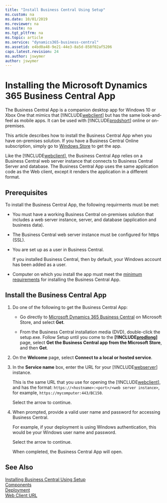 ```yaml
---
title: "Install Business Central Using Setup"
ms.custom: na
ms.date: 10/01/2019
ms.reviewer: na
ms.suite: na
ms.tgt_pltfrm: na
ms.topic: article
ms.service: "dynamics365-business-central"
ms.assetid: e4bd0a48-9e21-44e3-8a5d-858f02af5206
caps.latest.revision: 24
ms.author: jswymer
author: jswymer
---
```


# Installing the Microsoft Dynamics 365 Business Central App

The Business Central App is a companion desktop app for Windows 10 or Xbox One that mimics that [!INCLUDE[webclient](../developer/includes/webclient.md)] but has the same look-and-feel as mobile apps. It can be used with [!INCLUDE[prodshort](../developer/includes/prodshort.md)] online or on-premises.

This article describes how to install the Business Central App when you have on-premises solution. If you have a Business Central Online subscription, simply go to [Windows Store](https://www.microsoft.com/en-us/p/microsoft-dynamics-365-business-central/9nblggh4ql79?rtc=1&activetab=pivot:overviewtab) to get the app.

Like the [!INCLUDE[webclient](../developer/includes/webclient.md)], the Business Central App relies on a Business Central web server instance that connects to Business Central Server and database. The Business Central App uses the same application code as the Web client, except it renders the application in a different format.

## Prerequisites

To install the Business Central App, the following requirments must be met:

- You must have a working Business Central on-premises solution that includes a web server instance, server, and database (application and business data).

- The Business Central web server instance must be configured for https (SSL).
- You are set up as a user in Business Central.

    If you installed Business Central, then by default, your Windows account has been added as a user. 

- Computer on which you install the app must meet the [minimum requirements](https://www.microsoft.com/en-us/p/microsoft-dynamics-365-business-central/9nblggh4ql79?rtc=1&activetab=pivot:regionofsystemrequirementstab) for installing the Business Central App.

## Install the Business Central App 

1. Do one of the following to get the Business Central App:

    - Go directly to [Microsoft Dynamics 365 Business Central](https://go.microsoft.com/fwlink/?LinkId=734848) on Microsoft Store, and select **Get**.

    - From the Business Central installation media (DVD), double-click the setup.exe. Follow Setup until you come to the **[!INCLUDE[prodlong](../developer/includes/prodlong.md)]** page, select  **Get the Business Central app from the Microsoft Store**, and then **Get**.

2. On the **Welcome** page, select **Connect to a local or hosted service**.
3. In the **Service name** box, enter the URL for your [!INCLUDE[webserver](../developer/includes/webserver.md)] instance.

    This is the same URL that you use for opening the [!INCLUDE[webclient](../developer/includes/webclient.md)], and has the format: `https://<hostname>:<port>/<web server instance>`, for example, `https://mycomputer:443/BC150`.

    Select the arrow to continue.

4. When prompted, provide a valid user name and password for accessing Business Central. 

    For example, if your deployment is using Windows authentication, this would be your Windows user name and password.

    Select the arrow to continue.

    When completed, the Business Central App will open.

## See Also

[Installing Business Central Using Setup](install-using-setup.md)  
[Components](product-and-architecture-overview.md)  
[Deployment](deployment.md)  
[Web Client URL](../developer/devenv-web-client-urls.md)  
